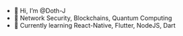 - 👋 Hi, I’m @Doth-J
- 👀 Network Security, Blockchains, Quantum Computing
- 🌱 Currently learning React-Native, Flutter, NodeJS, Dart

<!---
Doth-J/Doth-J is a ✨ special ✨ repository because its `README.md` (this file) appears on your GitHub profile.
You can click the Preview link to take a look at your changes.
--->
